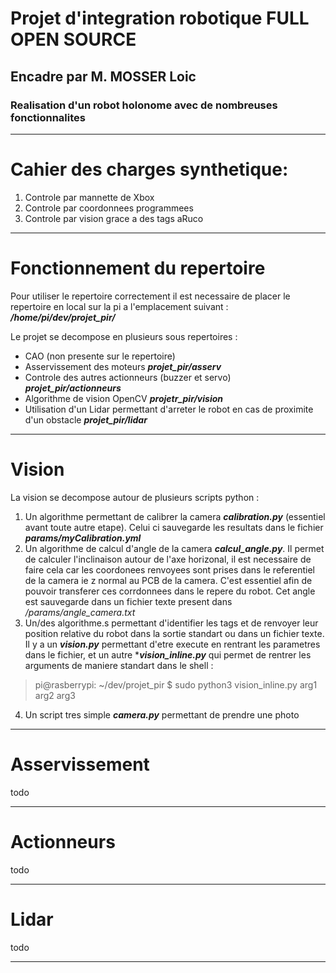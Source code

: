 # Projet d'integration robotique FULL OPEN SOURCE
## Encadre par M. MOSSER Loic
### Realisation d'un robot holonome avec de nombreuses fonctionnalites
----
# Cahier des charges synthetique:
1. Controle par mannette de Xbox
2. Controle par coordonnees programmees
3. Controle par vision grace a des tags aRuco
----
# Fonctionnement du repertoire

Pour utiliser le repertoire correctement il est necessaire de placer le repertoire en local sur la pi a l'emplacement suivant :
***/home/pi/dev/projet_pir/***

Le projet se decompose en plusieurs sous repertoires : 
* CAO (non presente sur le repertoire)
* Asservissement des moteurs ***projet_pir/asserv***
* Controle des autres actionneurs (buzzer et servo)  ***projet_pir/actionneurs***
* Algorithme de vision OpenCV ***projetr_pir/vision***
* Utilisation d'un Lidar permettant d'arreter le robot en cas de proximite d'un obstacle ***projet_pir/lidar***

----

# Vision
La vision se decompose autour de plusieurs scripts python :
1. Un algorithme permettant de calibrer la camera ***calibration.py*** (essentiel avant toute autre etape). Celui ci sauvegarde les resultats dans le fichier ***params/myCalibration.yml***
2. Un algorithme de calcul d'angle de la camera ***calcul_angle.py***. Il permet de calculer l'inclinaison autour de l'axe horizonal, il est necessaire de faire cela car les coordonees renvoyees sont prises dans le referentiel de la camera ie z normal au PCB de la camera. C'est essentiel afin de pouvoir transferer ces corrdonnees dans le repere du robot. Cet angle est sauvegarde dans un fichier texte present dans */params/angle_camera.txt*
3. Un/des algorithme.s permettant d'identifier les tags et de renvoyer leur position relative du robot dans la sortie standart ou dans un fichier texte. Il y a un ***vision.py***  permettant d'etre execute en rentrant les parametres dans le fichier, et un autre ****vision_inline.py*** qui permet de rentrer les arguments de maniere standart dans le shell : 
>pi@rasberrypi: ~/dev/projet_pir $ sudo python3 vision_inline.py arg1 arg2 arg3
4. Un script tres simple ***camera.py*** permettant de prendre une photo

----

# Asservissement 
todo

----

# Actionneurs
todo

----

# Lidar
todo

----
